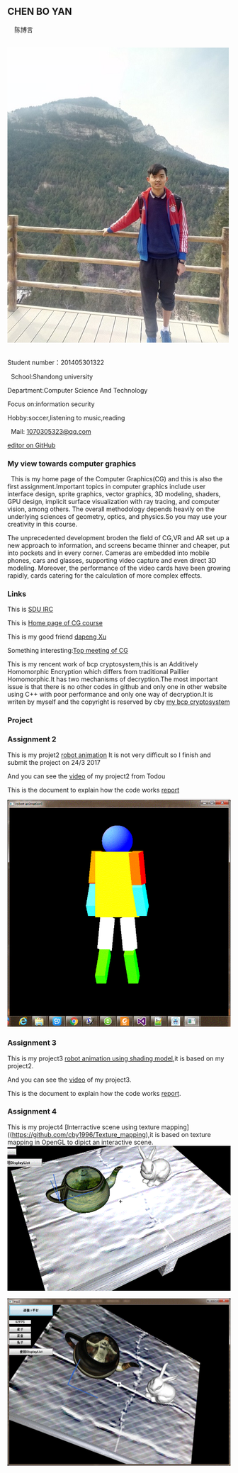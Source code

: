 ## CHEN BO YAN
   
   陈博言
  
   ![photo](photo2.jpg)
   
   
   
   
   Student number：201405301322
   
   School:Shandong university
   
   Department:Computer Science And Technology
   
   Focus on:information security
   
   Hobby:soccer,listening to music,reading
   
   Mail: 1070305323@qq.com 
   
 [editor on GitHub](https://github.com/cby1996/cby1996cg.github.io/edit/master/index.md) 

### My view towards computer graphics
   This is my home page of the Computer Graphics(CG) and this is also the first assignment.Important topics in computer graphics include user interface design, sprite graphics, vector graphics, 3D modeling, shaders, GPU design, implicit surface visualization with ray tracing, and computer vision, among others. The overall methodology depends heavily on the underlying sciences of geometry, optics, and physics.So
you may use your creativity in this course.

   The unprecedented development broden the field of CG,VR and AR set up a new approach to information, and screens became thinner and cheaper, put into pockets and in every corner. Cameras are embedded into mobile phones, cars and glasses, supporting video capture and even direct 3D modeling. Moreover, the performance of the video cards have been growing rapidly, cards catering for the calculation of more complex effects.

### Links
This is [SDU IRC](http://irc.cs.sdu.edu.cn) 

This is [Home page of CG course]( http://www.cs.sdu.edu.cn/~baoquan/course/S17_CG.html)

This is my good friend [dapeng Xu](https://dapeng-xu.github.io/)

Something interesting:[Top meeting of CG](http://www.siggraph.org/)

This is my rencent work of bcp cryptosystem,this is  an Additively Homomorphic Encryption which differs from traditional Paillier Homomorphic.It has two mechanisms of decryption.The most important issue is that there is no other codes in github and only one in other website using C++ with poor performance and only one way of decryption.It is writen by myself and the copyright is reserved by cby         [my bcp cryptosystem]( https://github.com/cby1996/bcp-homomophic-encryption)
### Project
### Assignment 2 
This is my projet2 [robot animation](https://github.com/cby1996/robot-animation) It is not very difficult so I finish and submit the project on 24/3 2017

And you can see the [video](http://video.tudou.com/v/XMjY3OTA1MTYyMA==) of my project2 from Todou

This is the document to explain how the code works [report](https://github.com/cby1996/robot-animation/tree/master)

![photo](2.gif)
### Assignment 3
This is my project3 [robot animation using shading model](https://github.com/cby1996/CG_project3),it is based on my project2.

And you can see the [video](http://video.tudou.com/v/XMjcxODMyODc4OA==.html?from=s1.8-1-1.2&spm=a2h0k.8191414.0.0) of my project3.

This is the document to explain how the code works [report](https://github.com/cby1996/CG_project3/blob/master/README.md).
### Assignment 4
This is my project4 [Interractive scene using texture mapping]((https://github.com/cby1996/Texture_mapping),it is based on texture mapping in OpenGL to dipict an interactive scene.
 ![photo](图片1.gif)
 
 ![photo](cr7.gif)
